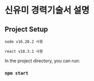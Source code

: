 # 신유미 경력기술서 설명

## Project Setup

    node v16.20.2 사용

    react v18.3.1 사용

In the project directory, you can run:

### `npm start`
